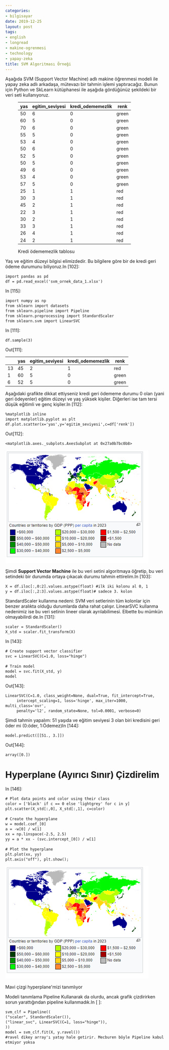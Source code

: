 ```yaml
---
categories:
- bilgisayar
date: 2019-12-25
layout: post
tags:
- english
- longread
- makine-ogrenmesi
- technology
- yapay-zeka
title: SVM Algoritması Örneği
---
```


Aşağıda SVM (Support Vector Machine) adlı makine öğrenmesi modeli ile yapay zeka adlı arkadaşa, mütevazı bir tahmin işlemi yaptıracağız. Bunun için Python ve SkLearn kütüphanesi ile aşağıda gördüğünüz şekildeki bir veri seti kullanıyoruz.

<figure>

| yas | egitim\_seviyesi | kredi\_odememezlik | renk |
| --- | --- | --- | --- |
| 50 | 6 | 0 | green |
| 60 | 5 | 0 | green |
| 70 | 6 | 0 | green |
| 55 | 5 | 0 | green |
| 53 | 4 | 0 | green |
| 50 | 6 | 0 | green |
| 52 | 5 | 0 | green |
| 50 | 5 | 0 | green |
| 49 | 6 | 0 | green |
| 53 | 4 | 0 | green |
| 57 | 5 | 0 | green |
| 25 | 1 | 1 | red |
| 30 | 3 | 1 | red |
| 45 | 2 | 1 | red |
| 22 | 3 | 1 | red |
| 30 | 2 | 1 | red |
| 33 | 3 | 1 | red |
| 26 | 4 | 1 | red |
| 24 | 2 | 1 | red |

<figcaption>

Kredi ödememezlik tablosu

</figcaption>

</figure>

Yaş ve eğitim düzeyi bilgisi elimizdedir. Bu bilgilere göre bir de kredi geri ödeme durumunu biliyoruz.In \[102\]:

```
import pandas as pd
df = pd.read_excel('svm_ornek_data_1.xlsx')

```

In \[115\]:

```
import numpy as np
from sklearn import datasets
from sklearn.pipeline import Pipeline
from sklearn.preprocessing import StandardScaler
from sklearn.svm import LinearSVC

```

In \[111\]:

```
df.sample(3)

```

Out\[111\]:

|  | yas | egitim\_seviyesi | kredi\_odememezlik | renk |
| --- | --- | --- | --- | --- |
| 13 | 45 | 2 | 1 | red |
| 1 | 60 | 5 | 0 | green |
| 6 | 52 | 5 | 0 | green |

Aşağıdaki grafikte dikkat ettiyseniz kredi geri ödememe durumu 0 olan (yani geri ödeyenler) eğitim düzeyi ve yaş yüksek kişiler. Diğerleri ise tam tersi düşük eğitimli ve genç kişiler.In \[112\]:

```
%matplotlib inline
import matplotlib.pyplot as plt
df.plot.scatter(x='yas',y='egitim_seviyesi',c=df['renk'])

```

Out\[112\]:

```
<matplotlib.axes._subplots.AxesSubplot at 0x27a0b7bc0b8>
```

![](/images/image.png)

Şimdi **Support Vector Machine** ile bu veri setini algoritmaya öğretip, bu veri setindeki bir durumda ortaya çıkacak durumu tahmin ettirelim.In \[103\]:

```
X = df.iloc[:,0:2].values.astype(float) #ilk iki kolonu al 0, 1
y = df.iloc[:,2:3].values.astype(float)# sadece 3. kolon 

```

StandardScaler kullanma nedeni: SVM veri setlerinin tüm kolonlar için benzer aralıkta olduğu durumlarda daha rahat çalışır. LinearSVC kullanma nedenimiz ise bu veri setinin lineer olarak ayrılabilimesi. Elbette bu mümkün olmayabilirdi de.In \[131\]:

```
scaler = StandardScaler()
X_std = scaler.fit_transform(X)

```

In \[143\]:

```
# Create support vector classifier
svc = LinearSVC(C=1.0, loss="hinge")

# Train model
model = svc.fit(X_std, y)
model

```

Out\[143\]:

```
LinearSVC(C=1.0, class_weight=None, dual=True, fit_intercept=True,
     intercept_scaling=1, loss='hinge', max_iter=1000, multi_class='ovr',
     penalty='l2', random_state=None, tol=0.0001, verbose=0)
```

Şimdi tahmin yapalım: 51 yaşıda ve eğitim seviyesi 3 olan biri kredisini geri öder mi (0:öder, 1:Ödemez)In \[144\]:

```
model.predict([[51., 3.]])

```

Out\[144\]:

```
array([0.])
```

# Hyperplane (Ayırıcı Sınır) Çizdirelim

In \[146\]:

```
# Plot data points and color using their class
color = ['black' if c == 0 else 'lightgrey' for c in y]
plt.scatter(X_std[:,0], X_std[:,1], c=color)

# Create the hyperplane
w = model.coef_[0]
a = -w[0] / w[1]
xx = np.linspace(-2.5, 2.5)
yy = a * xx - (svc.intercept_[0]) / w[1]

# Plot the hyperplane
plt.plot(xx, yy)
plt.axis("off"), plt.show();

```

![](/images/image.png)

Mavi çizgi hyperplane'mizi tanımlıyor

Modeli tanımlama Pipeline Kullanarak da olurdu, ancak grafik çizdirirken sorun yarattığından pipeline kullanmadık.In \[ \]:

```
svm_clf = Pipeline((
("scaler", StandardScaler()),
("linear_svc", LinearSVC(C=1, loss="hinge")),
))
model = svm_clf.fit(X, y.ravel()) 
#ravel dikey array'ı yatay hale getirir. Mecburen böyle Pipeline kabul etmiyor yoksa
```
